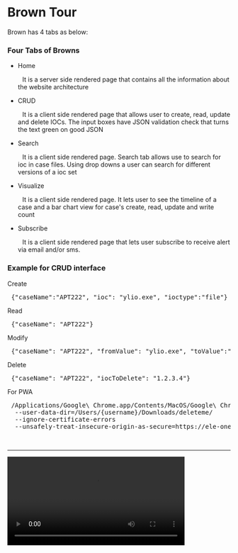 <h1> Brown Tour </h1>
Brown has 4 tabs as below:

### Four Tabs of Browns
<ul>
  <li> Home </li>
    <p style="text-indent: 10px"> It is a server side rendered page that contains all the information about the website architecture </p>
  <li> CRUD </li>
    <p style="text-indent: 10px"> It is a client side rendered page that allows user to create, read, update and delete IOCs. The input boxes have JSON validation check that turns the text green on good JSON </p>
  <li> Search </li>
    <p style="text-indent: 10px"> It is a client side rendered page. Search tab allows use to search for ioc in case files. Using drop downs a user can search for different versions of a ioc set  </p>
  <li> Visualize </li>
    <p style="text-indent: 10px"> It is a client side rendered page. It lets user to see the timeline of a case and a bar chart view for case's create, read, update and write count </p>
  <li> Subscribe </li>
    <p style="text-indent: 10px"> It is a client side rendered page that lets user subscribe to receive alert via email and/or sms.  </p>
</ul>



### Example for CRUD interface

<p> Create </p>
<pre> {"caseName":"APT222", "ioc": "ylio.exe", "ioctype":"file"}  </pre>

<p> Read </p>
<pre> {"caseName": "APT222"} </pre>

<p> Modify </p>
<pre> {"caseName": "APT222", "fromValue": "ylio.exe", "toValue":"1.2.3.4", "iocType":"ip"} </pre>

<p> Delete </p>
<pre> {"caseName": "APT222", "iocToDelete": "1.2.3.4"} </pre>

<p> For PWA </p>
<pre> /Applications/Google\ Chrome.app/Contents/MacOS/Google\ Chrome
  --user-data-dir=/Users/{username}/Downloads/deleteme/
  --ignore-certificate-errors
  --unsafely-treat-insecure-origin-as-secure=https://ele-one-brown.com:7777/ </pre>

<br/> <hr/>



<video width="400" controls>
  <source src="brown_demo.mp4" type="video/mp4">
  Your browser does not support HTML5 video.
</video>

